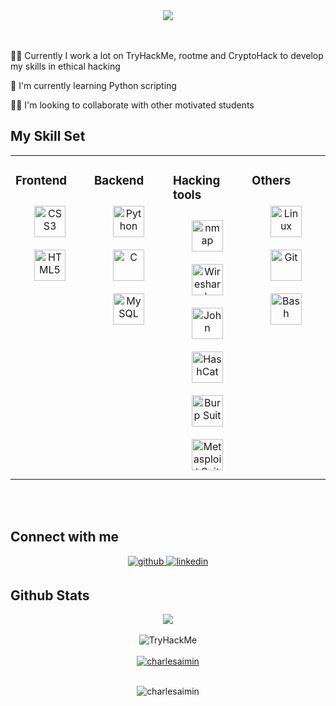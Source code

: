 <div align="center">
  <img src="https://github.com/CharlesAIMIN/CharlesAIMIN/blob/main/bannernew.png">
</div>

<br>
<br>



👩‍💻 Currently I work a lot on TryHackMe, rootme and CryptoHack to develop my skills in ethical hacking

🧠 I'm currently learning Python scripting

👯‍♀️ I'm looking to collaborate with other motivated students


<p align="left">
</p>

## My Skill Set  
<div align="center">
  <table>
    <tr>
      <td valign="top" width="25%">



### Frontend  
<div align="center">  
<a href="https://www.w3schools.com/css/" target="_blank"><img style="margin: 10px" src="https://profilinator.rishav.dev/skills-assets/css3-original-wordmark.svg" alt="CSS3" height="50" /></a>  
<a href="https://en.wikipedia.org/wiki/HTML5" target="_blank"><img style="margin: 10px" src="https://profilinator.rishav.dev/skills-assets/html5-original-wordmark.svg" alt="HTML5" height="50" /></a>  
</div>

</td>
      <td valign="top" width="25%">



### Backend  
<div align="center">  
<a href="https://www.python.org/" target="_blank"><img style="margin: 10px" src="https://profilinator.rishav.dev/skills-assets/python-original.svg" alt="Python" height="50" /></a>  
<a href="https://www.cprogramming.com/" target="_blank"><img style="margin: 10px" src="https://profilinator.rishav.dev/skills-assets/c-original.svg" alt="C" height="50" /></a>  
<a href="https://www.mysql.com/" target="_blank"><img style="margin: 10px" src="https://profilinator.rishav.dev/skills-assets/mysql-original-wordmark.svg" alt="MySQL" height="50" /></a>  
</div>

</td>
  

  <td valign="top" width="25%">
    
### Hacking tools  
<div align="center">  
<a href="https://nmap.org/" target="_blank"><img style="margin: 10px" src="https://github.com/CharlesAIMIN/CharlesAIMIN/blob/main/nmap.png" alt="nmap" height="50" /></a>  
<a href="https://www.wireshark.org/" target="_blank"><img style="margin: 10px" src="https://github.com/CharlesAIMIN/CharlesAIMIN/blob/main/wireshark.png" alt="Wireshark" height="50" /></a>  
<a href="https://www.openwall.com/john/" target="_blank"><img style="margin: 10px" src="https://github.com/CharlesAIMIN/CharlesAIMIN/blob/main/JohntheRipper.png" alt="John" height="50" /></a>  
<a href="https://hashcat.net/hashcat/" target="_blank"><img style="margin: 10px" src="https://github.com/CharlesAIMIN/CharlesAIMIN/blob/main/hashcat.png" alt="HashCat" height="50" /></a>  
<a href="https://portswigger.net/burp" target="_blank"><img style="margin: 10px" src="https://github.com/CharlesAIMIN/CharlesAIMIN/blob/main/burp.png" alt="Burp Suit" height="50" /></a> 
<a href="https://www.metasploit.com/" target="_blank"><img style="margin: 10px" src="https://github.com/CharlesAIMIN/CharlesAIMIN/blob/main/metasploit.jpg" alt="Metasploit Suit" height="50" /></a> 
</div>


</td>
      
   <td valign="top" width="25%">
    
### Others  
<div align="center">  
<a href="https://www.linux.org/" target="_blank"><img style="margin: 10px" src="https://profilinator.rishav.dev/skills-assets/linux-original.svg" alt="Linux" height="50" /></a>  
<a href="https://github.com/" target="_blank"><img style="margin: 10px" src="https://profilinator.rishav.dev/skills-assets/git-scm-icon.svg" alt="Git" height="50" /></a>  
<a href="https://www.gnu.org/software/bash/" target="_blank"><img style="margin: 10px" src="https://profilinator.rishav.dev/skills-assets/gnu_bash-icon.svg" alt="Bash" height="50" /></a>  
</div>


</td>     
</tr>
</table>  
</div>

<br>  


<br/>  

## Connect with me  
<div align="center">
<a href="https://github.com/CharlesAIMIN" target="_blank">
<img src=https://img.shields.io/badge/github-%2324292e.svg?&style=for-the-badge&logo=github&logoColor=white alt=github style="margin-bottom: 5px;" />
</a>
<a href="https://linkedin.com/in/charlesaimin" target="_blank">
<img src=https://img.shields.io/badge/linkedin-%231E77B5.svg?&style=for-the-badge&logo=linkedin&logoColor=white alt=linkedin style="margin-bottom: 5px;" />
</a>  

</div>  


## Github Stats  

<div align="center"><img src="https://github-readme-stats.vercel.app/api?username=CharlesAIMIN&show_icons=true&theme=transparent" align="center" />
</div>  
<br>
<div align="center"><img src="https://tryhackme-badges.s3.amazonaws.com/AzeTIIx.png" alt="TryHackMe"></div>
<br>
<div align="center"><a href="https://www.root-me.org/AzeTIx?lang=fr#f3a886cadee415475fa9f737739d1c77" target="_blank"><img src="https://github.com/CharlesAIMIN/CharlesAIMIN/blob/main/rootme.png" alt="charlesaimin" /></a></div>


<br/>  


<p align="center"> <img src="https://komarev.com/ghpvc/?username=charlesaimin&label=Profile%20views&color=0e75b6&style=flat" alt="charlesaimin" /> </p>




